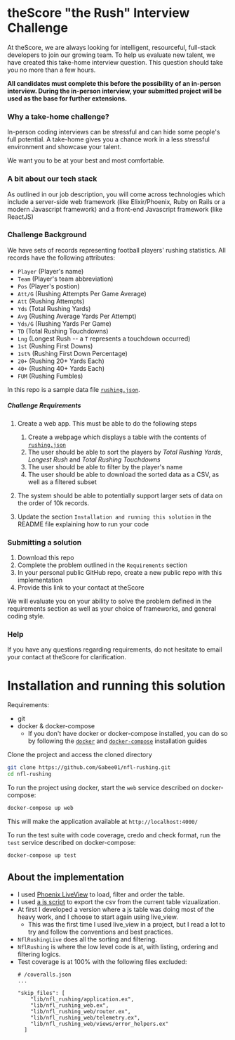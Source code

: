# theScore "the Rush" Interview Challenge
At theScore, we are always looking for intelligent, resourceful, full-stack developers to join our growing team. To help us evaluate new talent, we have created this take-home interview question. This question should take you no more than a few hours.

**All candidates must complete this before the possibility of an in-person interview. During the in-person interview, your submitted project will be used as the base for further extensions.**

### Why a take-home challenge?
In-person coding interviews can be stressful and can hide some people's full potential. A take-home gives you a chance work in a less stressful environment and showcase your talent.

We want you to be at your best and most comfortable.

### A bit about our tech stack
As outlined in our job description, you will come across technologies which include a server-side web framework (like Elixir/Phoenix, Ruby on Rails or a modern Javascript framework) and a front-end Javascript framework (like ReactJS)

### Challenge Background
We have sets of records representing football players' rushing statistics. All records have the following attributes:
* `Player` (Player's name)
* `Team` (Player's team abbreviation)
* `Pos` (Player's postion)
* `Att/G` (Rushing Attempts Per Game Average)
* `Att` (Rushing Attempts)
* `Yds` (Total Rushing Yards)
* `Avg` (Rushing Average Yards Per Attempt)
* `Yds/G` (Rushing Yards Per Game)
* `TD` (Total Rushing Touchdowns)
* `Lng` (Longest Rush -- a `T` represents a touchdown occurred)
* `1st` (Rushing First Downs)
* `1st%` (Rushing First Down Percentage)
* `20+` (Rushing 20+ Yards Each)
* `40+` (Rushing 40+ Yards Each)
* `FUM` (Rushing Fumbles)

In this repo is a sample data file [`rushing.json`](/rushing.json).

##### Challenge Requirements
1. Create a web app. This must be able to do the following steps
    1. Create a webpage which displays a table with the contents of [`rushing.json`](/rushing.json)
    2. The user should be able to sort the players by _Total Rushing Yards_, _Longest Rush_ and _Total Rushing Touchdowns_
    3. The user should be able to filter by the player's name
    4. The user should be able to download the sorted data as a CSV, as well as a filtered subset
    
2. The system should be able to potentially support larger sets of data on the order of 10k records.

3. Update the section `Installation and running this solution` in the README file explaining how to run your code

### Submitting a solution
1. Download this repo
2. Complete the problem outlined in the `Requirements` section
3. In your personal public GitHub repo, create a new public repo with this implementation
4. Provide this link to your contact at theScore

We will evaluate you on your ability to solve the problem defined in the requirements section as well as your choice of frameworks, and general coding style.

### Help
If you have any questions regarding requirements, do not hesitate to email your contact at theScore for clarification.

# Installation and running this solution

Requirements: 
- git
- docker & docker-compose
  - If you don't have docker or docker-compose installed, you can do so by following the [`docker`](https://docs.docker.com/engine/install/) and [`docker-compose`](https://docs.docker.com/compose/install/) installation guides

Clone the project and access the cloned directory
```bash
git clone https://github.com/Gabee01/nfl-rushing.git
cd nfl-rushing
```

To run the project using docker, start the `web` service described on docker-compose:
```bash
docker-compose up web
```

This will make the application available at `http://localhost:4000/`

To run the test suite with code coverage, credo and check format, run the `test` service described on docker-compose:
```bash
docker-compose up test
```

## About the implementation
- I used [Phoenix LiveView](https://github.com/phoenixframework/phoenix_live_view) to load, filter and order the table.
- I used [a js script](https://yunisdev.github.io/table2csv) to export the csv from the current table vizualization.
- At first I developed a version where a js table was doing most of the heavy work, and I choose to start again using live_view.
  - This was the first time I used live_view in a project, but I read a lot to try and follow the conventions and best practices.
- `NflRushingLive` does all the sorting and filtering.
- `NflRushing` is where the low level code is at, with listing, ordering and filtering logics.
- Test coverage is at 100% with the following files excluded:
  ```
  # /coveralls.json
  ...

  "skip_files": [
      "lib/nfl_rushing/application.ex",
      "lib/nfl_rushing_web.ex",
      "lib/nfl_rushing_web/router.ex",
      "lib/nfl_rushing_web/telemetry.ex",
      "lib/nfl_rushing_web/views/error_helpers.ex"
    ]
  ```